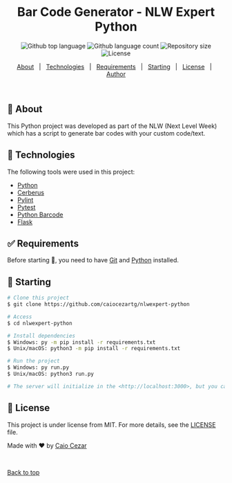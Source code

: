 <h1 align="center">Bar Code Generator - NLW Expert Python</h1>

<p align="center">
  <img alt="Github top language" src="https://img.shields.io/github/languages/top/caiocezartg/nlwexpert-python?color=56BEB8">

  <img alt="Github language count" src="https://img.shields.io/github/languages/count/caiocezartg/nlwexpert-python?color=56BEB8">

  <img alt="Repository size" src="https://img.shields.io/github/repo-size/caiocezartg/nlwexpert-python?color=56BEB8">

  <img alt="License" src="https://img.shields.io/github/license/caiocezartg/nlwexpert-python?color=56BEB8">

  <!-- <img alt="Github issues" src="https://img.shields.io/github/issues/caiocezartg/nlwexpert-python?color=56BEB8" /> -->

  <!-- <img alt="Github forks" src="https://img.shields.io/github/forks/caiocezartg/nlwexpert-python?color=56BEB8" /> -->

  <!-- <img alt="Github stars" src="https://img.shields.io/github/stars/caiocezartg/nlwexpert-python?color=56BEB8" /> -->
</p>

<!-- Status -->

<!-- <h4 align="center"> 
	🚧  Nlwexpert Py 🚀 Under construction...  🚧
</h4> 

<hr> -->

<p align="center">
  <a href="#dart-about">About</a> &#xa0; | &#xa0; 
  <a href="#rocket-technologies">Technologies</a> &#xa0; | &#xa0;
  <a href="#white_check_mark-requirements">Requirements</a> &#xa0; | &#xa0;
  <a href="#checkered_flag-starting">Starting</a> &#xa0; | &#xa0;
  <a href="#memo-license">License</a> &#xa0; | &#xa0;
  <a href="https://github.com/caiocezartg" target="_blank">Author</a>
</p>

<br>

## :dart: About ##

This Python project was developed as part of the NLW (Next Level Week) which has a script to generate bar codes with your custom code/text.

## :rocket: Technologies ##

The following tools were used in this project:

- [Python](https://www.python.org)
- [Cerberus](https://docs.python-cerberus.org)
- [Pylint](https://pylint.readthedocs.io/en/latest/user_guide/installation/index.html)
- [Pytest](https://docs.pytest.org/en/8.0.x/)
- [Python Barcode](https://python-barcode.readthedocs.io/en/stable/)
- [Flask](https://www.typescriptlang.org/)

## :white_check_mark: Requirements ##

Before starting :checkered_flag:, you need to have [Git](https://git-scm.com) and [Python](https://www.python.org) installed.

## :checkered_flag: Starting ##

```bash
# Clone this project
$ git clone https://github.com/caiocezartg/nlwexpert-python

# Access
$ cd nlwexpert-python

# Install dependencies
$ Windows: py -m pip install -r requirements.txt
$ Unix/macOS: python3 -m pip install -r requirements.txt

# Run the project
$ Windows: py run.py
$ Unix/macOS: python3 run.py

# The server will initialize in the <http://localhost:3000>, but you can change at run.py file.
```

## :memo: License ##

This project is under license from MIT. For more details, see the [LICENSE](LICENSE.md) file.


Made with :heart: by <a href="https://github.com/caiocezartg" target="_blank">Caio Cezar</a>

&#xa0;

<a href="#top">Back to top</a>
